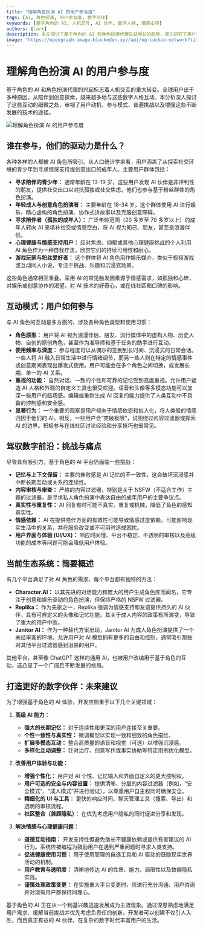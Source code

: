 ```yaml
---
title: "理解角色扮演 AI 的用户参与度"
tags: [AI, 角色扮演, 用户参与度, 数字伙伴]
keywords: [基于角色的 AI, 人机交互, AI 伙伴, 数字人格, 情感支持]
authors: [lark]
description: 本文探讨了基于角色的 AI 和角色扮演代理日益增长的趋势，深入研究了用户动机、参与模式以及在增强这些技术方面面临的挑战。它提供了关于不同用户群体如何与 AI 角色互动以及改善用户体验和情感健康的建议。
image: "https://opengraph-image.blockeden.xyz/api/og-cuckoo-network?title=理解角色扮演%20AI%20的用户参与度"
---
```


# 理解角色扮演 AI 的用户参与度

基于角色的 AI 和角色扮演代理的兴起标志着人机交互的重大转变。全球用户出于多种原因，从陪伴到创意探索，越来越多地与这些数字人格互动。本分析深入探讨了这些互动的细微之处，审视了用户动机、参与模式、普遍挑战以及增强这些不断发展的技术的途径。

![理解角色扮演 AI 的用户参与度](https://opengraph-image.blockeden.xyz/api/og-cuckoo-network?title=理解角色扮演%20AI%20的用户参与度)

## **谁在参与，他们的驱动力是什么？**

各种各样的人都被 AI 角色所吸引。从人口统计学来看，用户涵盖了从探索社交环境的青少年到寻求情感支持或创意出口的成年人。主要用户群体包括：

*   **寻求陪伴的青少年：** 通常年龄在 13-19 岁，这些用户发现 AI 伙伴是非评判性的朋友，提供社交出口以对抗孤独或社交焦虑。他们也参与基于粉丝群体的角色扮演。
*   **年轻成人与创意角色扮演者：** 主要年龄在 18-34 岁，这个群体使用 AI 进行娱乐、精心虚构的角色扮演、协作式讲故事以及克服创意障碍。
*   **寻求陪伴者（孤独的成年人）：** 广泛年龄范围（20 多岁至 70 多岁以上）的成年人转向 AI 来填补社交或情感空白，将 AI 视为知己、朋友，甚至是浪漫伴侣。
*   **心理健康与情感支持用户：** 应对焦虑、抑郁或其他心理健康挑战的个人利用 AI 角色作为一种自我疗法，欣赏它们的持续可用性和耐心。
*   **游戏玩家与粉丝爱好者：** 这个群体将 AI 角色用作娱乐媒介，类似于视频游戏或互动同人小说，专注于挑战、乐趣和沉浸式场景。

这些角色通常相互重叠。采用 AI 的常见触发因素源于情感需求，如孤独和心碎，对娱乐或创意协作的渴望，对 AI 技术的好奇心，或在线社区和口碑的影响。

## **互动模式：用户如何参与**

与 AI 角色的互动是多方面的，涉及各种角色类型和使用习惯：

*   **角色原型：** 用户将 AI 视为浪漫伴侣、朋友、流行媒体中的虚构人物、历史人物、自创的原创角色，甚至作为准导师和基于任务的助手进行互动。
*   **使用频率与深度：** 参与程度可以从偶尔的签到到长时间、沉浸式的日常会话。一些人将 AI 融入日常生活中进行情绪调节，而另一些人则在特定的情感事件或创意期间表现出爆发式使用。用户可能会在多个角色之间切换，或发展长期、单一的 AI 关系。
*   **重视的功能：** 自然对话、一致的个性和可靠的记忆受到高度重视。允许用户塑造 AI 人格和外观的自定义工具也很受欢迎。语音和头像等多模态功能可以加深一些用户的临场感。编辑或重新生成 AI 回复的能力提供了人类互动中不具备的控制感和安全感。
*   **显著行为：** 一个重要的观察是用户倾向于情感依恋和拟人化，将人类般的情感归因于他们的 AI。相反，一些用户会“突破极限”，试图绕过内容过滤器或探索 AI 的边界。积极参与在线社区讨论经验和分享技巧也很常见。

## **驾驭数字前沿：挑战与痛点**

尽管具有吸引力，基于角色的 AI 平台仍面临一些挑战：

*   **记忆与上下文保留：** 主要的挫败感是 AI 记忆的不一致性，这会破坏沉浸感并中断长期互动或关系的连续性。
*   **内容审核与审查：** 严格的内容过滤器，特别是关于 NSFW（不适合工作）主题的过滤器，是寻求私人角色扮演中表达自由的成年用户的主要争议点。
*   **真实性与重复性：** AI 回复有时可能不真实、重复或机械，降低了角色的感知真实性。
*   **情感依赖：** AI 在提供陪伴方面的有效性可能导致情感过度依赖，可能影响现实生活中的关系，并在服务改变或不可用时造成困扰。
*   **用户界面与体验 (UI/UX)：** 响应时间慢、平台不稳定、不透明的审核以及高级功能的成本等问题可能会降低用户体验。

## **当前生态系统：简要概述**

有几个平台满足了对 AI 角色的需求，每个平台都有独特的方法：

*   **Character.AI：** 以其先进的对话能力和庞大的用户生成角色库而闻名，它专注于创意和娱乐驱动的角色扮演，但保持严格的 NSFW 过滤器。
*   **Replika：** 作为先驱之一，Replika 强调为情感支持和友谊提供持久的 AI 伙伴，具有可自定义的头像和记忆功能。其关于成人内容的政策有所演变，导致了重大的用户中断。
*   **Janitor AI：** 作为一种替代方案出现，Janitor AI 为成人角色扮演提供了一个未经审查的环境，允许用户对 AI 模型拥有更多的自由和控制，通常吸引那些对其他平台过滤器感到沮丧的用户。

其他平台，甚至像 ChatGPT 这样的通用 AI，也被用户改编用于基于角色的互动，这凸显了一个广阔且不断发展的格局。

## **打造更好的数字伙伴：未来建议**

为了增强基于角色的 AI 体验，开发应侧重于以下几个关键领域：

1.  **高级 AI 能力：**
    *   **强大的长期记忆：** 对于连续性和更深的用户连接至关重要。
    *   **个性一致性与真实性：** 微调模型以实现一致和细致的角色描绘。
    *   **扩展多模态互动：** 整合高质量的语音和视觉（可选）以增强沉浸感。
    *   **多样化互动调整：** 针对治疗、创意写作或事实协助等特定用例优化模型。

2.  **改善用户体验与功能：**
    *   **增强个性化：** 用户对 AI 个性、记忆输入和界面自定义的更大控制权。
    *   **用户可选的安全与内容设置：** 提供清晰、分层的内容过滤器（例如，“安全模式”、“成人模式”并进行验证），以尊重用户自主权同时确保安全。
    *   **精细化的 UI 与工具：** 更快的响应时间、聊天管理工具（搜索、导出）和透明的审核流程。
    *   **社区整合（兼顾隐私）：** 在优先考虑用户隐私的同时促进分享和发现。

3.  **解决情感与心理健康问题：**
    *   **道德互动指南：** 开发支持性但避免助长不健康依赖或提供有害建议的 AI 行为。系统应被编程为鼓励用户在遇到严重问题时寻求人类支持。
    *   **促进健康使用习惯：** 用于使用管理的自选工具和 AI 驱动的鼓励现实世界活动的机制。
    *   **用户教育与透明度：** 清晰地传达 AI 的性质、能力、局限性以及数据隐私实践。
    *   **谨慎处理政策变更：** 在实施重大平台变更时，应进行充分沟通、用户咨询并对现有用户群保持同理心。

基于角色的 AI 正在从一个利基兴趣迅速发展成为主流现象。通过深思熟虑地满足用户需求、缓解当前挑战并优先考虑负责任的创新，开发者可以创建不仅引人入胜，而且真正有益的 AI 伙伴，在复杂的数字时代丰富用户的生活。